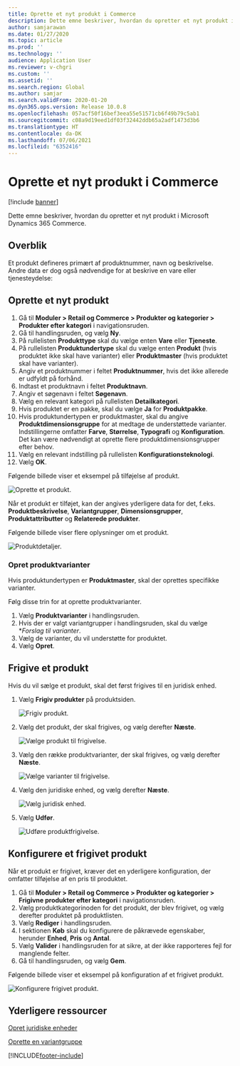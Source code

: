 ```yaml
---
title: Oprette et nyt produkt i Commerce
description: Dette emne beskriver, hvordan du opretter et nyt produkt i Microsoft Dynamics 365 Commerce.
author: samjarawan
ms.date: 01/27/2020
ms.topic: article
ms.prod: ''
ms.technology: ''
audience: Application User
ms.reviewer: v-chgri
ms.custom: ''
ms.assetid: ''
ms.search.region: Global
ms.author: samjar
ms.search.validFrom: 2020-01-20
ms.dyn365.ops.version: Release 10.0.8
ms.openlocfilehash: 057acf50f16bef3eea55e51571cb6f49b79c5ab1
ms.sourcegitcommit: c08a9d19eed1df03f32442ddb65a2adf1473d3b6
ms.translationtype: HT
ms.contentlocale: da-DK
ms.lasthandoff: 07/06/2021
ms.locfileid: "6352416"
---
```

# <a name="create-a-new-product-in-commerce"></a>Oprette et nyt produkt i Commerce


[!include [banner](includes/banner.md)]

Dette emne beskriver, hvordan du opretter et nyt produkt i Microsoft Dynamics 365 Commerce.

## <a name="overview"></a>Overblik

Et produkt defineres primært af produktnummer, navn og beskrivelse. Andre data er dog også nødvendige for at beskrive en vare eller tjenesteydelse:

## <a name="create-a-new-product"></a>Oprette et nyt produkt

1. Gå til **Moduler \> Retail og Commerce \> Produkter og kategorier \> Produkter efter kategori** i navigationsruden.
1. Gå til handlingsruden, og vælg **Ny**.
1. På rullelisten **Produkttype** skal du vælge enten **Vare** eller **Tjeneste**.
1. På rullelisten **Produktundertype** skal du vælge enten **Produkt** (hvis produktet ikke skal have varianter) eller **Produktmaster** (hvis produktet skal have varianter).
1. Angiv et produktnummer i feltet **Produktnummer**, hvis det ikke allerede er udfyldt på forhånd.
1. Indtast et produktnavn i feltet **Produktnavn**.
1. Angiv et søgenavn i feltet **Søgenavn**.
1. Vælg en relevant kategori på rullelisten **Detailkategori**.
1. Hvis produktet er en pakke, skal du vælge **Ja** for **Produktpakke**.
1. Hvis produktundertypen er produktmaster, skal du angive **Produktdimensionsgruppe** for at medtage de understøttede varianter. Indstillingerne omfatter **Farve**, **Størrelse**, **Typografi** og **Konfiguration**. Det kan være nødvendigt at oprette flere produktdimensionsgrupper efter behov.
1. Vælg en relevant indstilling på rullelisten **Konfigurationsteknologi**.
1. Vælg **OK**.

Følgende billede viser et eksempel på tilføjelse af produkt.

![Oprette et produkt.](media/create-new-product.png)

Når et produkt er tilføjet, kan der angives yderligere data for det, f.eks. **Produktbeskrivelse**, **Variantgrupper**, **Dimensionsgrupper**, **Produktattributter** og **Relaterede produkter**.

Følgende billede viser flere oplysninger om et produkt.

![Produktdetaljer.](media/create-new-product-2.png)

### <a name="create-product-variants"></a>Opret produktvarianter

Hvis produktundertypen er **Produktmaster**, skal der oprettes specifikke varianter. 

Følg disse trin for at oprette produktvarianter.

1. Vælg **Produktvarianter** i handlingsruden.
1. Hvis der er valgt variantgrupper i handlingsruden, skal du vælge **Forslag til varianter*.
1. Vælg de varianter, du vil understøtte for produktet.
1. Vælg **Opret**.

## <a name="release-a-product"></a>Frigive et produkt

Hvis du vil sælge et produkt, skal det først frigives til en juridisk enhed.

1. Vælg **Frigiv produkter** på produktsiden.

    ![Frigiv produkt.](media/create-new-product-3.png)

1. Vælg det produkt, der skal frigives, og vælg derefter **Næste**.

    ![Vælge produkt til frigivelse.](media/create-new-product-4.png)

1. Vælg den række produktvarianter, der skal frigives, og vælg derefter **Næste**.

    ![Vælge varianter til frigivelse.](media/create-new-product-5.png)

1. Vælg den juridiske enhed, og vælg derefter **Næste**.

    ![Vælg juridisk enhed.](media/create-new-product-6.png)

1. Vælg **Udfør**.

    ![Udføre produktfrigivelse.](media/create-new-product-7.png)

## <a name="configure-a-released-product"></a>Konfigurere et frigivet produkt

Når et produkt er frigivet, kræver det en yderligere konfiguration, der omfatter tilføjelse af en pris til produktet.

1. Gå til **Moduler \> Retail og Commerce \> Produkter og kategorier \> Frigivne produkter efter kategori** i navigationsruden.
1. Vælg produktkategorinoden for det produkt, der blev frigivet, og vælg derefter produktet på produktlisten.
1. Vælg **Rediger** i handlingsruden.
1. I sektionen **Køb** skal du konfigurere de påkrævede egenskaber, herunder **Enhed**, **Pris** og **Antal**.
1. Vælg **Valider** i handlingsruden for at sikre, at der ikke rapporteres fejl for manglende felter.
1. Gå til handlingsruden, og vælg **Gem**.

Følgende billede viser et eksempel på konfiguration af et frigivet produkt.

![Konfigurere frigivet produkt.](media/create-new-product-8.png)

## <a name="additional-resources"></a>Yderligere ressourcer

[Opret juridiske enheder](channels-legal-entities.md)

[Oprette en variantgruppe](create-variant-group.md) 


[!INCLUDE[footer-include](../includes/footer-banner.md)]